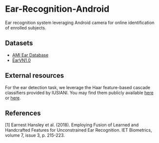 # Ear-Recognition-Android
Ear recognition system leveraging Android camera for online identification of enrolled subjects.

## Datasets
- [AMI Ear Database](https://ctim.ulpgc.es/research_works/ami_ear_database/)
- [EarVN1.0](https://data.mendeley.com/datasets/yws3v3mwx3/4)

## External resources

For the ear detection task, we leverage the Haar feature-based cascade classifiers provided by IUSIANI. You may find them publicly available [here](https://github.com/DiUS/Physiognomy/tree/master/python/haarcascades) or [here](https://forge.univ-lyon1.fr/p1401778/anaimg2/-/tree/e99fef391d6ff72cdb9426c6d1d218d13aba344b/CascadeFiles).

## References
[1] Earnest Hansley et al. (2018). Employing Fusion of Learned and Handcrafted Features for Unconstrained Ear Recognition. IET Biometrics, volume 7, issue 3, p. 215-223.
